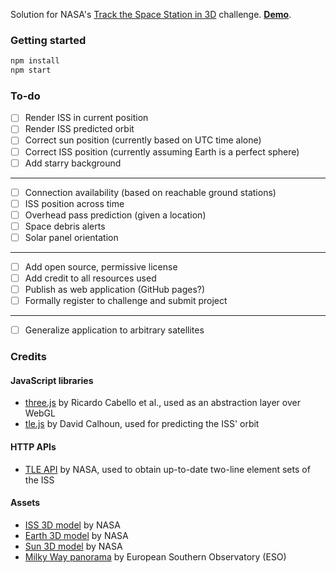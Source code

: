 Solution for NASA's [Track the Space Station in 3D](https://2022.spaceappschallenge.org/challenges/2022-challenges/track-the-iss/details) challenge. [**Demo**](https://inad9300.github.io/3d-iss-tracker).

### Getting started

```sh
npm install
npm start
```


### To-do

- [ ] Render ISS in current position
- [ ] Render ISS predicted orbit
- [ ] Correct sun position (currently based on UTC time alone)
- [ ] Correct ISS position (currently assuming Earth is a perfect sphere)
- [ ] Add starry background

---

- [ ] Connection availability (based on reachable ground stations)
- [ ] ISS position across time
- [ ] Overhead pass prediction (given a location)
- [ ] Space debris alerts
- [ ] Solar panel orientation

---

- [ ] Add open source, permissive license
- [ ] Add credit to all resources used
- [ ] Publish as web application (GitHub pages?)
- [ ] Formally register to challenge and submit project

---

- [ ] Generalize application to arbitrary satellites


### Credits

#### JavaScript libraries

- [three.js](https://github.com/mrdoob/three.js) by Ricardo Cabello et al., used as an abstraction layer over WebGL
- [tle.js](https://github.com/davidcalhoun/tle.js) by David Calhoun, used for predicting the ISS' orbit

#### HTTP APIs

- [TLE API](https://tle.ivanstanojevic.me) by NASA, used to obtain up-to-date two-line element sets of the ISS

#### Assets

- [ISS 3D model](https://solarsystem.nasa.gov/resources/2378/international-space-station-3d-model) by NASA
- [Earth 3D model](https://solarsystem.nasa.gov/resources/2393/earth-3d-model) by NASA
- [Sun 3D model](https://solarsystem.nasa.gov/resources/2352/sun-3d-model) by NASA
- [Milky Way panorama](https://www.eso.org/public/images/eso0932a) by European Southern Observatory (ESO)
